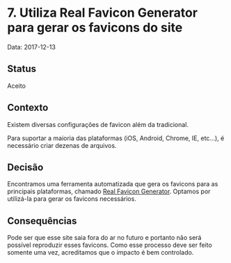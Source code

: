 # 7. Utiliza Real Favicon Generator para gerar os favicons do site

Data: 2017-12-13

## Status

Aceito

## Contexto

Existem diversas configurações de favicon além da tradicional.

Para suportar a maioria das plataformas (iOS, Android, Chrome, IE, etc...), é
necessário criar dezenas de arquivos.

## Decisão

Encontramos uma ferramenta automatizada que gera os favicons para as principais
plataformas, chamado [Real Favicon Generator](https://realfavicongenerator.net).
Optamos por utilizá-la para gerar os favicons necessários.

## Consequências

Pode ser que esse site saia fora do ar no futuro e portanto não será possível
reproduzir esses favicons. Como esse processo deve ser feito somente uma vez,
acreditamos que o impacto é bem controlado.
